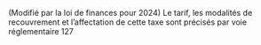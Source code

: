 (Modifié par la loi de finances pour 2024) Le tarif, les modalités de recouvrement et l’affectation de cette taxe sont précisés par voie réglementaire
127